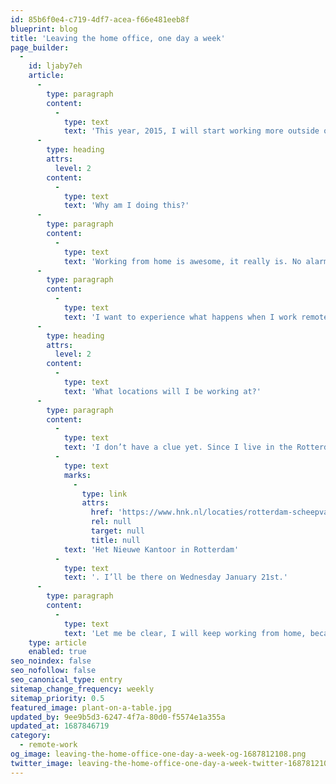 ```yaml
---
id: 85b6f0e4-c719-4df7-acea-f66e481eeb8f
blueprint: blog
title: 'Leaving the home office, one day a week'
page_builder:
  -
    id: ljaby7eh
    article:
      -
        type: paragraph
        content:
          -
            type: text
            text: 'This year, 2015, I will start working more outside of my home office. You might ask yourself, why? Well I will explain here.'
      -
        type: heading
        attrs:
          level: 2
        content:
          -
            type: text
            text: 'Why am I doing this?'
      -
        type: paragraph
        content:
          -
            type: text
            text: 'Working from home is awesome, it really is. No alarm clock to wake me up so I can get in a traffic jam, flexible working hours, no people around that can distract me, etc etc. Of course working from home has as much disadvantages as it has advantages, isolation, distraction by home-activities (yes, I sometimes do some housecleaning) and no real beginning and end of the workday (yes honey, will come down for dinner after I commit my latest changes).'
      -
        type: paragraph
        content:
          -
            type: text
            text: 'I want to experience what happens when I work remote. Will I meet new inspiring people, will I be more/less productive, will it make me happier? All things I will blog about when I’m in my new flow.'
      -
        type: heading
        attrs:
          level: 2
        content:
          -
            type: text
            text: 'What locations will I be working at?'
      -
        type: paragraph
        content:
          -
            type: text
            text: 'I don’t have a clue yet. Since I live in the Rotterdam area, I will be looking for locations that are in this area, require no subscription and preferably reachable by public transport. The reason I don’t like to have a subscription is because I want to explore as many places as possible. The first location is going to be '
          -
            type: text
            marks:
              -
                type: link
                attrs:
                  href: 'https://www.hnk.nl/locaties/rotterdam-scheepvaartkwartier/'
                  rel: null
                  target: null
                  title: null
            text: 'Het Nieuwe Kantoor in Rotterdam'
          -
            type: text
            text: '. I’ll be there on Wednesday January 21st.'
      -
        type: paragraph
        content:
          -
            type: text
            text: 'Let me be clear, I will keep working from home, because I love it, and our dog Grover needs to go out during the day. I just want to explore the possibilities and results from working ‘outside’ one day a week.'
    type: article
    enabled: true
seo_noindex: false
seo_nofollow: false
seo_canonical_type: entry
sitemap_change_frequency: weekly
sitemap_priority: 0.5
featured_image: plant-on-a-table.jpg
updated_by: 9ee9b5d3-6247-4f7a-80d0-f5574e1a355a
updated_at: 1687846719
category:
  - remote-work
og_image: leaving-the-home-office-one-day-a-week-og-1687812108.png
twitter_image: leaving-the-home-office-one-day-a-week-twitter-1687812108.png
---
```

